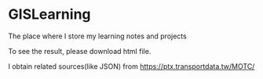 # GISLearning
The place where I store my learning notes and projects

To see the result, please download html file.

I obtain related sources(like JSON) from https://ptx.transportdata.tw/MOTC/
